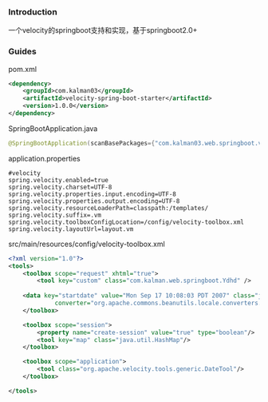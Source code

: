 ### Introduction

一个velocity的springboot支持和实现，基于springboot2.0+

### Guides

pom.xml

```xml
<dependency>
    <groupId>com.kalman03</groupId>
	<artifactId>velocity-spring-boot-starter</artifactId>
    <version>1.0.0</version>
</dependency>
```

SpringBootApplication.java

```java
@SpringBootApplication(scanBasePackages={"com.kalman03.web.springboot.velocity"})
```

application.properties

```properties
#velocity
spring.velocity.enabled=true
spring.velocity.charset=UTF-8
spring.velocity.properties.input.encoding=UTF-8
spring.velocity.properties.output.encoding=UTF-8
spring.velocity.resourceLoaderPath=classpath:/templates/
spring.velocity.suffix=.vm
spring.velocity.toolboxConfigLocation=/config/velocity-toolbox.xml
spring.velocity.layoutUrl=layout.vm
```

src/main/resources/config/velocity-toolbox.xml

```xml
<?xml version="1.0"?>
<tools>
    <toolbox scope="request" xhtml="true">
        <tool key="custom" class="com.kalman.web.springboot.Ydhd" />
        
    <data key="startdate" value="Mon Sep 17 10:08:03 PDT 2007" class="java.util.Date" 
             converter="org.apache.commons.beanutils.locale.converters.DateLocaleConverter"/>
    </toolbox>

    <toolbox scope="session">
        <property name="create-session" value="true" type="boolean"/>
        <tool key="map" class="java.util.HashMap"/>
    </toolbox>

    <toolbox scope="application">
        <tool class="org.apache.velocity.tools.generic.DateTool"/>
    </toolbox>

</tools>
```

